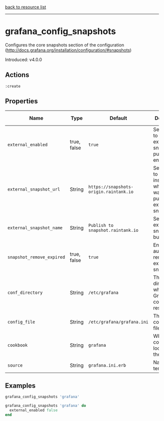 [back to resource list](https://github.com/sous-chefs/grafana#resources)

---

# grafana_config_snapshots

Configures the core snapshots section of the configuration (http://docs.grafana.org/installation/configuration/#snapshots)

Introduced: v4.0.0

## Actions

`:create`

## Properties

| Name                      | Type        |  Default                                  | Description                                               | Allowed Values
| ------------------------- | ----------- | ----------------------------------------- | --------------------------------------------------------- | --------------- |
| `external_enabled`        | true, false | `true`                                    | Set to false to disable external snapshot publish endpoint| true, false
| `external_snapshot_url`   | String      | `https://snapshots-origin.raintank.io`    | Set root url to a Grafana instance where you want to publish external snapshots |
| `external_snapshot_name`  | String      | `Publish to snapshot.raintank.io`         | Set name for external snapshot button                     |
| `snapshot_remove_expired` | true, false | `true`                                    | Enabled to automatically remove expired snapshots         |
| `conf_directory`          | String      | `/etc/grafana`                            | The directory where the Grafana configuration resides     | Valid directory
| `config_file`             | String      | `/etc/grafana/grafana.ini`                | The Grafana configuration file                            | Valid file path
| `cookbook`                | String      | `grafana`                                 | Which cookbook to look in for the template                |
| `source`                  | String      | `grafana.ini.erb`                         | Name of the template                                      |

## Examples

```ruby
grafana_config_snapshots 'grafana'
```

```ruby
grafana_config_snapshots 'grafana' do
  external_enabled false
end
```
